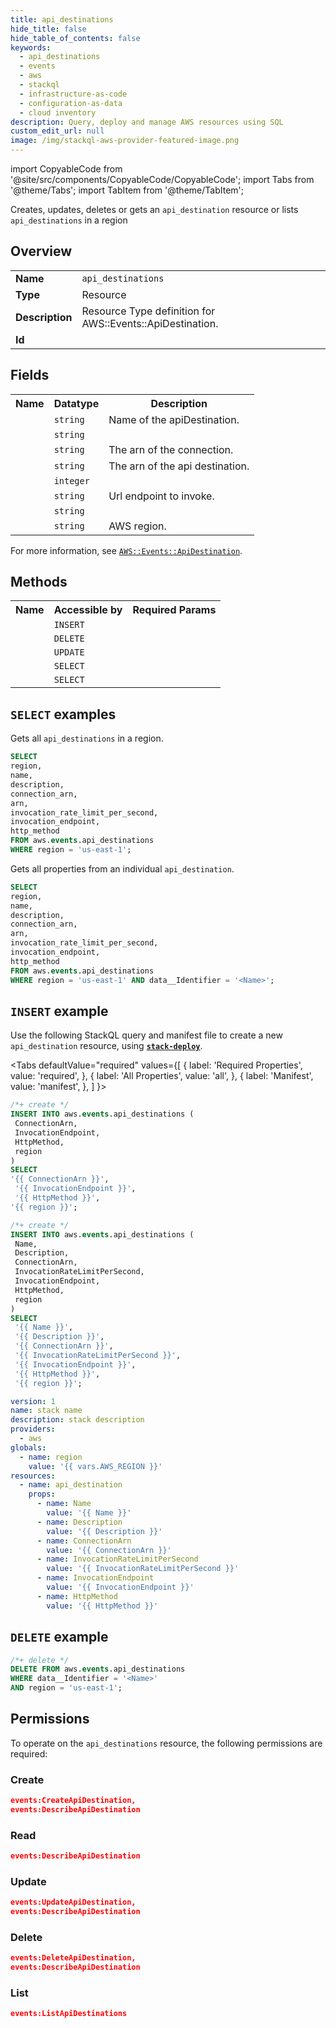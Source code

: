 ```yaml
---
title: api_destinations
hide_title: false
hide_table_of_contents: false
keywords:
  - api_destinations
  - events
  - aws
  - stackql
  - infrastructure-as-code
  - configuration-as-data
  - cloud inventory
description: Query, deploy and manage AWS resources using SQL
custom_edit_url: null
image: /img/stackql-aws-provider-featured-image.png
---
```


import CopyableCode from '@site/src/components/CopyableCode/CopyableCode';
import Tabs from '@theme/Tabs';
import TabItem from '@theme/TabItem';

Creates, updates, deletes or gets an <code>api_destination</code> resource or lists <code>api_destinations</code> in a region

## Overview
<table>
<tbody>
<tr><td><b>Name</b></td><td><code>api_destinations</code></td></tr>
<tr><td><b>Type</b></td><td>Resource</td></tr>
<tr><td><b>Description</b></td><td>Resource Type definition for AWS::Events::ApiDestination.</td></tr>
<tr><td><b>Id</b></td><td><CopyableCode code="aws.events.api_destinations" /></td></tr>
</tbody>
</table>

## Fields
<table>
<tbody>
<tr><th>Name</th><th>Datatype</th><th>Description</th></tr><tr><td><CopyableCode code="name" /></td><td><code>string</code></td><td>Name of the apiDestination.</td></tr>
<tr><td><CopyableCode code="description" /></td><td><code>string</code></td><td></td></tr>
<tr><td><CopyableCode code="connection_arn" /></td><td><code>string</code></td><td>The arn of the connection.</td></tr>
<tr><td><CopyableCode code="arn" /></td><td><code>string</code></td><td>The arn of the api destination.</td></tr>
<tr><td><CopyableCode code="invocation_rate_limit_per_second" /></td><td><code>integer</code></td><td></td></tr>
<tr><td><CopyableCode code="invocation_endpoint" /></td><td><code>string</code></td><td>Url endpoint to invoke.</td></tr>
<tr><td><CopyableCode code="http_method" /></td><td><code>string</code></td><td></td></tr>
<tr><td><CopyableCode code="region" /></td><td><code>string</code></td><td>AWS region.</td></tr>
</tbody>
</table>

For more information, see <a href="https://docs.aws.amazon.com/AWSCloudFormation/latest/UserGuide/aws-resource-events-apidestination.html"><code>AWS::Events::ApiDestination</code></a>.

## Methods

<table>
<tbody>
  <tr>
    <th>Name</th>
    <th>Accessible by</th>
    <th>Required Params</th>
  </tr>
  <tr>
    <td><CopyableCode code="create_resource" /></td>
    <td><code>INSERT</code></td>
    <td><CopyableCode code="ConnectionArn, InvocationEndpoint, HttpMethod, region" /></td>
  </tr>
  <tr>
    <td><CopyableCode code="delete_resource" /></td>
    <td><code>DELETE</code></td>
    <td><CopyableCode code="data__Identifier, region" /></td>
  </tr>
  <tr>
    <td><CopyableCode code="update_resource" /></td>
    <td><code>UPDATE</code></td>
    <td><CopyableCode code="data__Identifier, data__PatchDocument, region" /></td>
  </tr>
  <tr>
    <td><CopyableCode code="list_resources" /></td>
    <td><code>SELECT</code></td>
    <td><CopyableCode code="region" /></td>
  </tr>
  <tr>
    <td><CopyableCode code="get_resource" /></td>
    <td><code>SELECT</code></td>
    <td><CopyableCode code="data__Identifier, region" /></td>
  </tr>
</tbody>
</table>

## `SELECT` examples
Gets all <code>api_destinations</code> in a region.
```sql
SELECT
region,
name,
description,
connection_arn,
arn,
invocation_rate_limit_per_second,
invocation_endpoint,
http_method
FROM aws.events.api_destinations
WHERE region = 'us-east-1';
```
Gets all properties from an individual <code>api_destination</code>.
```sql
SELECT
region,
name,
description,
connection_arn,
arn,
invocation_rate_limit_per_second,
invocation_endpoint,
http_method
FROM aws.events.api_destinations
WHERE region = 'us-east-1' AND data__Identifier = '<Name>';
```

## `INSERT` example

Use the following StackQL query and manifest file to create a new <code>api_destination</code> resource, using [__`stack-deploy`__](https://pypi.org/project/stack-deploy/).

<Tabs
    defaultValue="required"
    values={[
      { label: 'Required Properties', value: 'required', },
      { label: 'All Properties', value: 'all', },
      { label: 'Manifest', value: 'manifest', },
    ]
}>
<TabItem value="required">

```sql
/*+ create */
INSERT INTO aws.events.api_destinations (
 ConnectionArn,
 InvocationEndpoint,
 HttpMethod,
 region
)
SELECT 
'{{ ConnectionArn }}',
 '{{ InvocationEndpoint }}',
 '{{ HttpMethod }}',
'{{ region }}';
```
</TabItem>
<TabItem value="all">

```sql
/*+ create */
INSERT INTO aws.events.api_destinations (
 Name,
 Description,
 ConnectionArn,
 InvocationRateLimitPerSecond,
 InvocationEndpoint,
 HttpMethod,
 region
)
SELECT 
 '{{ Name }}',
 '{{ Description }}',
 '{{ ConnectionArn }}',
 '{{ InvocationRateLimitPerSecond }}',
 '{{ InvocationEndpoint }}',
 '{{ HttpMethod }}',
 '{{ region }}';
```
</TabItem>
<TabItem value="manifest">

```yaml
version: 1
name: stack name
description: stack description
providers:
  - aws
globals:
  - name: region
    value: '{{ vars.AWS_REGION }}'
resources:
  - name: api_destination
    props:
      - name: Name
        value: '{{ Name }}'
      - name: Description
        value: '{{ Description }}'
      - name: ConnectionArn
        value: '{{ ConnectionArn }}'
      - name: InvocationRateLimitPerSecond
        value: '{{ InvocationRateLimitPerSecond }}'
      - name: InvocationEndpoint
        value: '{{ InvocationEndpoint }}'
      - name: HttpMethod
        value: '{{ HttpMethod }}'

```
</TabItem>
</Tabs>

## `DELETE` example

```sql
/*+ delete */
DELETE FROM aws.events.api_destinations
WHERE data__Identifier = '<Name>'
AND region = 'us-east-1';
```

## Permissions

To operate on the <code>api_destinations</code> resource, the following permissions are required:

### Create
```json
events:CreateApiDestination,
events:DescribeApiDestination
```

### Read
```json
events:DescribeApiDestination
```

### Update
```json
events:UpdateApiDestination,
events:DescribeApiDestination
```

### Delete
```json
events:DeleteApiDestination,
events:DescribeApiDestination
```

### List
```json
events:ListApiDestinations
```
